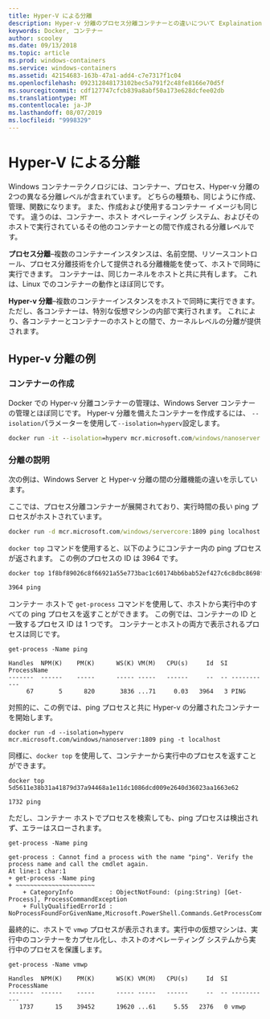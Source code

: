 ```yaml
---
title: Hyper-V による分離
description: Hyper-v 分離のプロセス分離コンテナーとの違いについて Explaination します。
keywords: Docker, コンテナー
author: scooley
ms.date: 09/13/2018
ms.topic: article
ms.prod: windows-containers
ms.service: windows-containers
ms.assetid: 42154683-163b-47a1-add4-c7e7317f1c04
ms.openlocfilehash: 092312848173102bec5a791f2c48fe8166e70d5f
ms.sourcegitcommit: cdf127747cfcb839a8abf50a173e628dcfee02db
ms.translationtype: MT
ms.contentlocale: ja-JP
ms.lasthandoff: 08/07/2019
ms.locfileid: "9998329"
---
```

# <a name="hyper-v-isolation"></a>Hyper-V による分離

Windows コンテナーテクノロジには、コンテナー、プロセス、Hyper-v 分離の2つの異なる分離レベルが含まれています。 どちらの種類も、同じように作成、管理、関数になります。 また、作成および使用するコンテナー イメージも同じです。 違うのは、コンテナー、ホスト オペレーティング システム、およびそのホストで実行されているその他のコンテナーとの間で作成される分離レベルです。

**プロセス分離**–複数のコンテナーインスタンスは、名前空間、リソースコントロール、プロセス分離技術を介して提供される分離機能を使って、ホストで同時に実行できます。  コンテナーは、同じカーネルをホストと共に共有します。  これは、Linux でのコンテナーの動作とほぼ同じです。

**Hyper-v 分離**–複数のコンテナーインスタンスをホストで同時に実行できます。ただし、各コンテナーは、特別な仮想マシンの内部で実行されます。 これにより、各コンテナーとコンテナーのホストとの間で、カーネルレベルの分離が提供されます。

## <a name="hyper-v-isolation-examples"></a>Hyper-v 分離の例

### <a name="create-container"></a>コンテナーの作成

Docker での Hyper-v 分離コンテナーの管理は、Windows Server コンテナーの管理とほぼ同じです。 Hyper-v 分離を備えたコンテナーを作成するには、 `--isolation`パラメーターを使用して`--isolation=hyperv`設定します。

``` cmd
docker run -it --isolation=hyperv mcr.microsoft.com/windows/nanoserver:1809 cmd
```

### <a name="isolation-explanation"></a>分離の説明

次の例は、Windows Server と Hyper-v 分離の間の分離機能の違いを示しています。

ここでは、プロセス分離コンテナーが展開されており、実行時間の長い ping プロセスがホストされています。

``` cmd
docker run -d mcr.microsoft.com/windows/servercore:1809 ping localhost -t
```

`docker top` コマンドを使用すると、以下のようにコンテナー内の ping プロセスが返されます。 この例のプロセスの ID は 3964 です。

``` cmd
docker top 1f8bf89026c8f66921a55e773bac1c60174bb6bab52ef427c6c8dbc8698f9d7a

3964 ping
```

コンテナー ホストで `get-process` コマンドを使用して、ホストから実行中のすべての ping プロセスを返すことができます。 この例では、コンテナーの ID と一致するプロセス ID は 1 つです。 コンテナーとホストの両方で表示されるプロセスは同じです。

```
get-process -Name ping

Handles  NPM(K)    PM(K)      WS(K) VM(M)   CPU(s)     Id  SI ProcessName
-------  ------    -----      ----- -----   ------     --  -- -----------
     67       5      820       3836 ...71     0.03   3964   3 PING
```

対照的に、この例では、ping プロセスと共に Hyper-v の分離されたコンテナーを開始します。

```
docker run -d --isolation=hyperv mcr.microsoft.com/windows/nanoserver:1809 ping -t localhost
```

同様に、`docker top` を使用して、コンテナーから実行中のプロセスを返すことができます。

```
docker top 5d5611e38b31a41879d37a94468a1e11dc1086dcd009e2640d36023aa1663e62

1732 ping
```

ただし、コンテナー ホストでプロセスを検索しても、ping プロセスは検出されず、エラーはスローされます。

```
get-process -Name ping

get-process : Cannot find a process with the name "ping". Verify the process name and call the cmdlet again.
At line:1 char:1
+ get-process -Name ping
+ ~~~~~~~~~~~~~~~~~~~~~~
    + CategoryInfo          : ObjectNotFound: (ping:String) [Get-Process], ProcessCommandException
    + FullyQualifiedErrorId : NoProcessFoundForGivenName,Microsoft.PowerShell.Commands.GetProcessCommand
```

最終的に、ホストで `vmwp` プロセスが表示されます。実行中の仮想マシンは、実行中のコンテナーをカプセル化し、ホストのオペレーティング システムから実行中のプロセスを保護します。

```
get-process -Name vmwp

Handles  NPM(K)    PM(K)      WS(K) VM(M)   CPU(s)     Id  SI ProcessName
-------  ------    -----      ----- -----   ------     --  -- -----------
   1737      15    39452      19620 ...61     5.55   2376   0 vmwp
```
